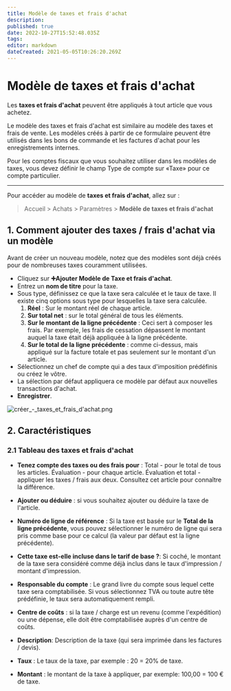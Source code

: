 ```yaml
---
title: Modèle de taxes et frais d'achat
description: 
published: true
date: 2022-10-27T15:52:48.035Z
tags: 
editor: markdown
dateCreated: 2021-05-05T10:26:20.269Z
---
```


# Modèle de taxes et frais d'achat

Les **taxes et frais d'achat** peuvent être appliqués à tout article que vous achetez.

Le modèle des taxes et frais d'achat est similaire au modèle des taxes et frais de vente. Les modèles créés à partir de ce formulaire peuvent être utilisés dans les bons de commande et les factures d'achat pour les enregistrements internes.

Pour les comptes fiscaux que vous souhaitez utiliser dans les modèles de taxes, vous devez définir le champ Type de compte sur «Taxe» pour ce compte particulier.

---

Pour accéder au modèle de **taxes et frais d'achat**, allez sur :

> Accueil > Achats > Paramètres > **Modèle de taxes et frais d'achat**

## 1. Comment ajouter des taxes / frais d'achat via un modèle 
Avant de créer un nouveau modèle, notez que des modèles sont déjà créés pour de nombreuses taxes couramment utilisées.

- Cliquez sur **:heavy_plus_sign:Ajouter Modèle de Taxe et frais d'achat**.
- Entrez un **nom de titre** pour la taxe.
- Sous type, définissez ce que la taxe sera calculée et le taux de taxe. Il existe cinq options sous type pour lesquelles la taxe sera calculée.
	1. **Réel** : Sur le montant réel de chaque article.
	2. **Sur total net** : sur le total général de tous les éléments.
	3. **Sur le montant de la ligne précédente** : Ceci sert à composer les frais. Par exemple, les frais de cessation dépassent le montant auquel la taxe était déjà appliquée à la ligne précédente.
	4. **Sur le total de la ligne précédente** : comme ci-dessus, mais appliqué sur la facture totale et pas seulement sur le montant d'un article.
- Sélectionnez un chef de compte qui a des taux d'imposition prédéfinis ou créez le vôtre.
- La sélection par défaut appliquera ce modèle par défaut aux nouvelles transactions d'achat.
- **Enregistrer**.

![créer_-_taxes_et_frais_d'achat.png](/buying/purchase-taxes-and-charges-template/créer_-_taxes_et_frais_d'achat.png)

## 2. Caractéristiques

### 2.1 Tableau des taxes et frais d'achat 

- **Tenez compte des taxes ou des frais pour** : Total - pour le total de tous les articles. Évaluation - pour chaque article. Évaluation et total - appliquer les taxes / frais aux deux. Consultez cet article pour connaître la différence.
- **Ajouter ou déduire** : si vous souhaitez ajouter ou déduire la taxe de l'article.

- **Numéro de ligne de référence** : Si la taxe est basée sur le **Total de la ligne précédente**, vous pouvez sélectionner le numéro de ligne qui sera pris comme base pour ce calcul (la valeur par défaut est la ligne précédente).


- **Cette taxe est-elle incluse dans le tarif de base ?**: Si coché, le montant de la taxe sera considéré comme déjà inclus dans le taux d'impression / montant d'impression.

- **Responsable du compte** : Le grand livre du compte sous lequel cette taxe sera comptabilisée. Si vous sélectionnez TVA ou toute autre tête prédéfinie, le taux sera automatiquement rempli.
- **Centre de coûts** : si la taxe / charge est un revenu (comme l'expédition) ou une dépense, elle doit être comptabilisée auprès d'un centre de coûts.
- **Description**: Description de la taxe (qui sera imprimée dans les factures / devis).
- **Taux** : Le taux de la taxe, par exemple : 20 = 20% de taxe.
- **Montant** : le montant de la taxe à appliquer, par exemple: 100,00 = 100 € de taxe.

